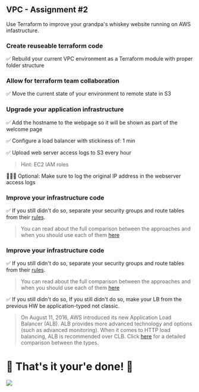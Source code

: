 ## VPC - Assignment #2
Use Terraform to improve your grandpa's whiskey website running on AWS infastructure.

### Create reuseable terraform code

✅ Rebuild your current VPC environment as a Terraform module with proper folder structure

### Allow for terraform team collaboration
✅ Move the current state of your environment to remote state in S3

### Upgrade your application infrastructure

✅ Add the hostname to the webpage so it will be shown as part of the welcome page

✅ Configure a load balancer with stickiness of: 1 min

✅ Upload web server access logs to S3 every hour
> Hint: EC2 IAM roles

🦸🏻‍♀️ Optional: Make sure to log the original IP address in the webserver access logs

### Improve your infrastructure code

✅ If you still didn't do so, separate your security groups and route tables from their  [rules](https://registry.terraform.io/providers/hashicorp/aws/latest/docs/resources/security_group_rule).

> You can read about the full comparison between the approaches and when you should use each of them [here](http://cavaliercoder.com/blog/inline-vs-discrete-security-groups-in-terraform.html)

### Improve your infrastructure code

✅ If you still didn't do so, separate your security groups and route tables from their  [rules](https://registry.terraform.io/providers/hashicorp/aws/latest/docs/resources/security_group_rule).

> You can read about the full comparison between the approaches and when you should use each of them [here](http://cavaliercoder.com/blog/inline-vs-discrete-security-groups-in-terraform.html)

✅ If you still didn't do so, If you still didn't do so, make your LB from the previous HW be application-typed not classic.

> On August 11, 2016, AWS introduced its new Application Load Balancer (ALB).
ALB provides more advanced technology and options (such as advanced monitoring). When it comes to HTTP load balancing, ALB is recommended over CLB.
Click [here](https://www.sumologic.com/insight/aws-elastic-load-balancers-classic-vs-application/) for a detailed comparison between the types.

# 🏁 That's it your'e done! 🏁 

![](https://media.giphy.com/media/XQf2LxzdXBt8yo6NcA/giphy.gif?cid=ecf05e471nbd7bt9z4koegszds81rttwgnaw3cn1xj7k4lzy&rid=giphy.gif&ct=g)

